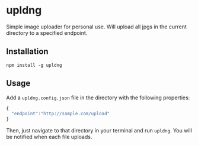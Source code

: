 # upldng
Simple image uploader for personal use. Will upload all jpgs in the current directory to a specified endpoint.

## Installation
`npm install -g upldng`

## Usage
Add a `upldng.config.json` file in the directory with the following properties:
```javascript
{
  "endpoint":"http://sample.com/upload"
}
```
Then, just navigate to that directory in your terminal and run `upldng`. You will be notified when each file uploads.